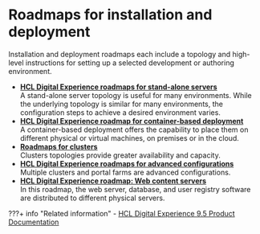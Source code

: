 # Roadmaps for installation and deployment

Installation and deployment roadmaps each include a topology and high-level instructions for setting up a selected development or authoring environment.

-   **[HCL Digital Experience roadmaps for stand-alone servers](../rm_install_deployment/rm_standalone_servers/rm_standalone_parent.md)**  
A stand-alone server topology is useful for many environments. While the underlying topology is similar for many environments, the configuration steps to achieve a desired environment varies.
-   **[HCL Digital Experience roadmap for container-based deployment](../../../container_deployment/rm_container/index.md)**  
A container-based deployment offers the capability to place them on different physical or virtual machines, on premises or in the cloud.
-   **[Roadmaps for clusters](../rm_install_deployment/rm_clusters/rm_cluster_parent.md)**  
Clusters topologies provide greater availability and capacity.
-   **[HCL Digital Experience roadmaps for advanced configurations](../rm_install_deployment/rm_advanced_cfg/rm_adv_parent.md)**  
Multiple clusters and portal farms are advanced configurations.
-   **[HCL Digital Experience roadmap: Web content servers](rm_web_content_dev.md)**  
In this roadmap, the web server, database, and user registry software are distributed to different physical servers.


???+ info "Related information"
    - [HCL Digital Experience 9.5 Product Documentation](../../../../../index.md)


